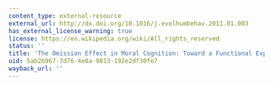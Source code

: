 ```yaml
---
content_type: external-resource
external_url: http://dx.doi.org/10.1016/j.evolhumbehav.2011.01.003
has_external_license_warning: true
license: https://en.wikipedia.org/wiki/All_rights_reserved
status: ''
title: 'The Omission Effect in Moral Cognition: Toward a Functional Explanation'
uid: 5ab2b967-7d76-4e8a-9813-192e2df30fe7
wayback_url: ''
---
```

